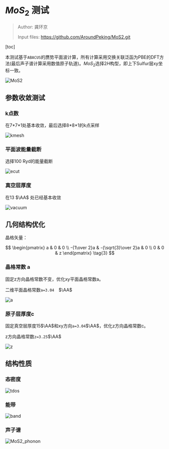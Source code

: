 # $MoS_2$ 测试

>  Author: 龚环京
>
>  Input files: <https://github.com/AroundPeking/MoS2.git>

[toc]

本测试基于`ABACUS`的赝势平面波计算，所有计算采用交换关联泛函为PBE的DFT方法(最后声子谱计算采用数值原子轨道)。$MoS_2$选择$2H$构型，即上下Sulfur层xy坐标一致。

![MoS2](./resource/MoS2.jpeg)

## 参数收敛测试

### k点数

在7\*7\*1处基本收敛，最后选择8\*8\*1的k点采样

![kmesh](./resource/kmesh.png)

### 平面波能量截断

选择100 Ryd的能量截断

![ecut](./resource/ecut.png)

### 真空层厚度

在13 $\AA$ 处已经基本收敛

![vacuum](./resource/vacuum.png)

## 几何结构优化

晶格矢量：

$$ \begin{pmatrix} a & 0 & 0 \\ -{1\over 2}a & -{\sqrt{3}\over 2}a & 0 \\ 0 & 0 & z \end{pmatrix} \tag{3} $$

### 晶格常数 a

固定z方向晶格常数不变，优化xy平面晶格常数a。

二维平面晶格常数`a=3.04  `$\AA$

![a](./resource/a.png)

### 原子层厚度c

固定真空层厚度15$\AA$和xy方向`a=3.04`$\AA$，优化z方向晶格常数c。

z方向晶格常数`z=3.25`$\AA$ 

![z](./resource/z.png)

## 结构性质

### 态密度

![tdos](./resource//tdos.png)

### 能带

![band](./resource/band.png)

### 声子谱

![MoS2_phonon](./resource/MoS2_phonon.png)
